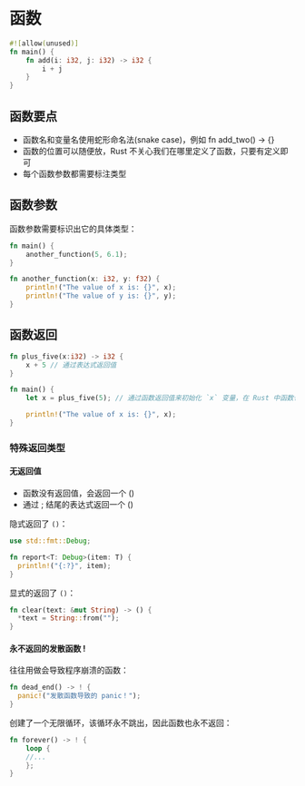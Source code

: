 # 函数

```rust
#![allow(unused)]
fn main() {
	fn add(i: i32, j: i32) -> i32 {
		i + j
	}
}
```

## 函数要点

- 函数名和变量名使用蛇形命名法(snake case)，例如 fn add_two() -> {}
- 函数的位置可以随便放，Rust 不关心我们在哪里定义了函数，只要有定义即可
- 每个函数参数都需要标注类型

## 函数参数

函数参数需要标识出它的具体类型：

```rust
fn main() {
    another_function(5, 6.1);
}

fn another_function(x: i32, y: f32) {
    println!("The value of x is: {}", x);
    println!("The value of y is: {}", y);
}
```

## 函数返回

```rust
fn plus_five(x:i32) -> i32 {
    x + 5 // 通过表达式返回值
}

fn main() {
    let x = plus_five(5); // 通过函数返回值来初始化 `x` 变量，在 Rust 中函数也是表达式

    println!("The value of x is: {}", x);
}
```

### 特殊返回类型

#### 无返回值

- 函数没有返回值，会返回一个 ()
- 通过 ; 结尾的表达式返回一个 ()

隐式返回了 `()`：

```rust
use std::fmt::Debug;

fn report<T: Debug>(item: T) {
  println!("{:?}", item);
}
```

显式的返回了 `()`：

```rust
fn clear(text: &mut String) -> () {
  *text = String::from("");
}
```

#### 永不返回的发散函数 !

往往用做会导致程序崩溃的函数：

```rust
fn dead_end() -> ! {
  panic!("发散函数导致的 panic！");
}
```

创建了一个无限循环，该循环永不跳出，因此函数也永不返回：

```rust
fn forever() -> ! {
	loop {
	//...
	};
}
```